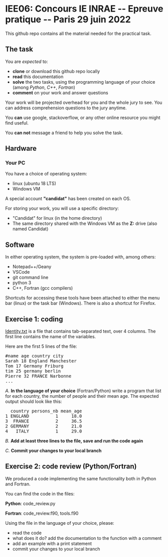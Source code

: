 # IEE06: Concours IE INRAE -- Epreuve pratique  --  Paris 29 juin 2022

This github repo contains all the material needed for the practical task. 

## The task

You are *expected* to:

- **clone** or download this github repo locally
- **read** this documentation
- **solve** the two tasks, using the programming language of your choice (among *Python*, *C++*, *Fortran*)
- **comment** on your work and answer questions

Your work will be projected overhead for you and the whole jury to see. You can address comprehension questions to the jury anytime.

You **can** use google, stackoverflow, or any other online resource you might find useful.

You **can not** message a friend to help you solve the task. 

## Hardware

### Your PC
You have a choice of operating system:
  * linux (ubuntu 18 LTS)
  * Windows VM

A special account **"candidat"** has been created on each OS.

For storing your work, you will use a specific directory:
  * "Candidat" for linux (in the home directory)
  * The same directory shared with the Windows VM as the **Z:** drive (also named Candidat)
  
## Software
In either operating system, the system is pre-loaded with, among others:
  * Notepad++/Geany
  * VSCode
  * git command line
  * python 3
  * C++, Fortran (gcc compilers)

Shortcuts for accessing these tools have been attached to either the menu bar (linux) or
the task bar (Windows). There is also a shortcut for Firefox.

## Exercise 1: coding

[Identity.txt](Identity.txt) is a file that contains tab-separated text, over 4 columns.
The first line contains the name of the variables. 

Here are the first 5 lines of the file:

<pre>
#name age country city
Sarah 18 England Manchester
Tom 17 Germany Friburg
tim 25 germany berlin
Pierre 32 FRANCE Narbonne
...
</pre>

_A._ **In the language of your choice** (Fortran/Python) write a program that list for each country,
the number of people and their mean age. The expected output should look like this:

<pre>
  country persons_nb mean_age
1 ENGLAND          1     18.0
3  FRANCE          2     36.5
2 GERMANY          2     21.0
4   ITALY          1     29.0
</pre>

_B._ **Add at least three lines to the file, save and run the code again**

_C._ **Commit your changes to your local branch**


## Exercise 2: code review (Python/Fortran)

We produced a code implementing the same functionality both in Python and Fortran. 

You can find the code in the files:

**Python**: code_review.py

**Fortran**: code_review.f90, tools.f90

Using the file in the language of your choice, please:

- read the code
- what does it do? add the documentation to the function with a comment
- add an example with a print statement
- commit your changes to your local branch
